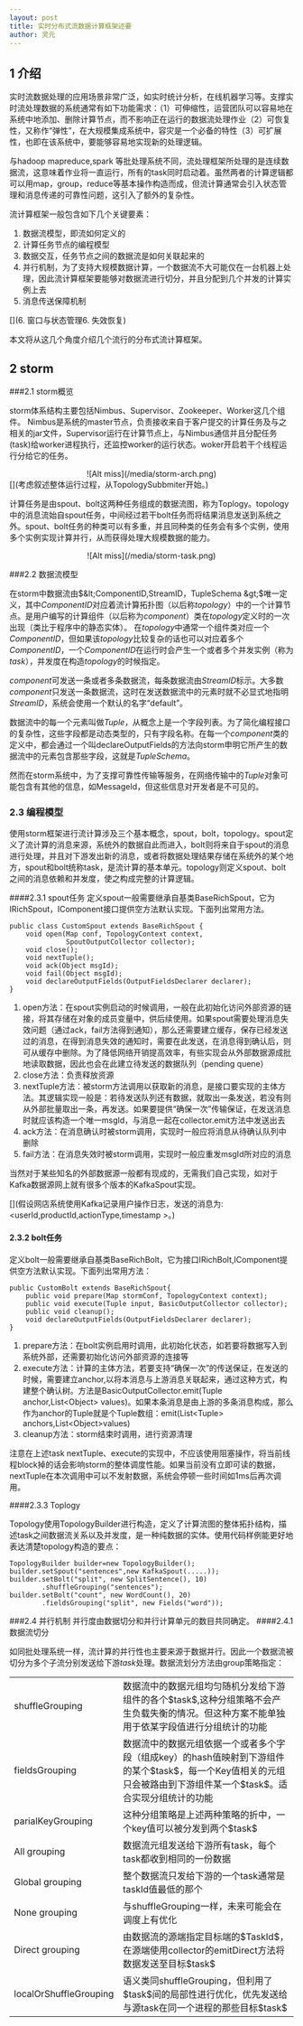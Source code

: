 ```yaml
---
layout: post
title: 实时分布式流数据计算框架述要
author: 灵元
---
```




## 1 介绍
实时流数据处理的应用场景非常广泛，如实时统计分析，在线机器学习等。支撑实时流处理数据的系统通常有如下功能需求：（1）可伸缩性，运营团队可以容易地在系统中地添加、删除计算节点，而不影响正在运行的数据流处理作业（2）可恢复性，又称作“弹性”，在大规模集成系统中，容灾是一个必备的特性（3）可扩展性，也即在该系统中，要能够容易地实现新的处理逻辑。

与hadoop mapreduce,spark 等批处理系统不同，流处理框架所处理的是连续数据流，这意味着作业将一直运行，所有的task同时启动着。虽然两者的计算逻辑都可以用map，group，reduce等基本操作构造而成，但流计算通常会引入状态管理和消息传递的可靠性问题，这引入了额外的复杂性。

流计算框架一般包含如下几个关键要素：

1. 数据流模型，即流如何定义的
2. 计算任务节点的编程模型
3. 数据交互，任务节点之间的数据流是如何关联起来的
4. 并行机制，为了支持大规模数据计算，一个数据流不大可能仅在一台机器上处理，因此流计算框架要能够对数据流进行切分，并且分配到几个并发的计算实例上去
5. 消息传送保障机制

[](6. 窗口与状态管理6. 失效恢复)

本文将从这几个角度介绍几个流行的分布式流计算框架。

[](为了叙述方便，我们设定一个典型流计算应用场景。在线商店中需要统计商品查看、购买、收藏、关键字查询等操作数量，独立访问量等。这里涉及计数、基数统计等问题。下面我们将以这些操作的统计作为示例来演示流计算的基本编程方法。)

## 2 storm

###2.1 storm概览

storm体系结构主要包括Nimbus、Supervisor、Zookeeper、Worker这几个组件。
Nimbus是系统的master节点，负责接收来自于客户提交的计算任务及与之相关的jar文件，Supervisor运行在计算节点上，与Nimbus通信并且分配任务(task)给worker进程执行，还监控worker的运行状态。woker开启若干个线程运行分给它的任务。
<div align="center"> ![Alt miss](/media/storm-arch.png) </div>
[](考虑叙述整体运行过程，从TopologySubbmiter开始。)


计算任务是由spout、bolt这两种任务组成的数据流图，称为Toplogy。topology中的消息流始自spout任务，中间经过若干bolt任务而将结果消息发送到系统之外。spout、bolt任务的种类可以有多重，并且同种类的任务会有多个实例，使用多个实例实现计算并行，从而获得处理大规模数据的能力。
<div align="center">![Alt miss](/media/storm-task.png)</div>



###2.2 数据流模型

在storm中数据流由$&lt;ComponentID,StreamID，TupleSchema &gt;$唯一定义，其中$ComponentID$对应着流计算拓扑图（以后称$topology$）中的一个计算节点。是用户编写的计算组件（以后称为$component$）类在$topology$定义时的一次出现（类比于程序中的静态实体）。 在$topology$中通常一个组件类对应一个 $ComponentID$，但如果该$topology$比较复杂的话也可以对应着多个$ComponentID$，一个$ComponentID$在运行时会产生一个或者多个并发实例（称为$task$），并发度在构造$topology$的时候指定。

$component$可发送一条或者多条数据流，每条数据流由$StreamID$标示。大多数$component$只发送一条数据流，这时在发送数据流中的元素时就不必显式地指明$StreamID$，系统会使用一个默认的名字“default”。

数据流中的每一个元素叫做$Tuple$，从概念上是一个字段列表。为了简化编程接口的复杂性，这些字段都是动态类型的，只有字段名称。在每一个$component$类的定义中，都会通过一个叫declareOutputFields的方法向storm申明它所产生的数据流中的元素包含那些字段，这就是$TupleSchema$。

然而在storm系统中，为了支撑可靠性传输等服务，在网络传输中的$Tuple$对象可能包含有其他的信息，如MessageId，但这些信息对开发者是不可见的。



### 2.3 编程模型

使用storm框架进行流计算涉及三个基本概念，spout，bolt，topology。spout定义了流计算的消息来源，系统外的数据自此而进入，bolt则将来自于spout的消息进行处理，并且对下游发出新的消息，或者将数据处理结果存储在系统外的某个地方，spout和bolt统称task，是流计算的基本单元。topology则定义spout、bolt之间的消息依赖和并发度，使之构成完整的计算逻辑。


####2.3.1 spout任务
定义spout一般需要继承自基类BaseRichSpout，它为IRichSpout，IComponent接口提供空方法默认实现。下面列出常用方法。
<pre><code class="java">public class CustomSpout extends BaseRichSpout {
    void open(Map conf, TopologyContext context, 
              SpoutOutputCollector collector);
    void close();
    void nextTuple();
    void ack(Object msgId);
    void fail(Object msgId);
    void declareOutputFields(OutputFieldsDeclarer declarer);
}
</code></pre>

    
1. open方法：在spout实例启动的时候调用，一般在此初始化访问外部资源的链接，将其存储在对象的成员变量中，供后续使用。如果spout需要处理消息失效问题（通过ack，fail方法得到通知），那么还需要建立缓存，保存已经发送过的消息，在得到消息失效的通知时，需要在此发送，在消息得到确认后，则可从缓存中删除。为了降低网络开销提高效率，有些实现会从外部数据源成批地读取数据，因此也会在此建立待发送的数据队列（pending quene）
2. close方法：负责释放资源
3. nextTuple方法：被storm方法调用以获取新的消息，是接口要实现的主体方法。其逻辑实现一般是：若待发送队列还有数据，就取出一条发送，若没有则从外部批量取出一条，再发送。如果要提供“确保一次”传输保证，在发送消息时就应该构造一个唯一msgId，与消息一起在collector.emit方法中发送出去
4. ack方法：在消息确认时被storm调用，实现时一般应将消息从待确认队列中删除
5. fail方法：在消息失效时被storm调用，实现时一般应重发msgId所对应的消息

当然对于某些知名的外部数据源一般都有现成的，无需我们自己实现，如对于Kafka数据源网上就有很多个版本的KafkaSpout实现。

[](假设网店系统使用Kafka记录用户操作日志，发送的消息为: &lt;userId,productId,actionType,timestamp &gt;。)

#### 2.3.2 bolt任务
定义bolt一般需要继承自基类BaseRichBolt，它为接口IRichBolt,IComponent提供空方法默认实现。下面列出常用方法：
<pre><code class="java">public CustomBolt extends BaseRichSpout{
    public void prepare(Map stormConf, TopologyContext context);
    public void execute(Tuple input, BasicOutputCollector collector);
    public void cleanup();
    void declareOutputFields(OutputFieldsDeclarer declarer);
}
</code></pre>

1. prepare方法：在bolt实例启用时调用，此初始化状态，如若要将数据写入到系统外部，还需要初始化访问外部资源的连接等
2. execute方法：计算的主体方法，若要支持“确保一次”的传送保证，在发送的时候，需要建立anchor,以将本消息与上游消息关联起来，通过这种方式，构建整个确认树。方法是BasicOutputCollector.emit(Tuple anchor,List&lt;Object&gt; values)。如果本条消息是由上游的多条消息构成，那么作为anchor的Tuple就是个Tuple数组：emit(List&lt;Tuple&gt; anchors,List&lt;Object&gt;values)
3. cleanup方法：storm结束时调用，进行资源清理

 
注意在上述task nextTuple、execute的实现中，不应该使用阻塞操作，将当前线程block掉的话会影响storm的整体调度性能。如果当前没有立即可读的数据，nextTuple在本次调用中可以不发射数据，系统会停顿一些时间如1ms后再次调用。

####2.3.3 Toplogy

Topology使用TopologyBuilder进行构造，定义了计算流图的整体拓扑结构，描述task之间数据流关系以及并发度，是一种纯数据的实体。使用代码样例能更好地表达清楚topology构造的要点：
<pre><code class="java">TopologyBuilder builder=new TopologyBuilder();
builder.setSpout("sentences",new KafkaSpout(.....));
builder.setBolt("split", new SplitSentence(), 10)
        .shuffleGrouping("sentences");
builder.setBolt("count", new WordCount(), 20)
        .fieldsGrouping("split", new Fields("word"));
</code></pre>



###2.4 并行机制
并行度由数据切分和并行计算单元的数目共同确定。
####2.4.1 数据流切分

如同批处理系统一样，流计算的并行性也主要来源于数据并行。因此一个数据流被切分为多个子流分别发送给下游$task$处理。数据流划分方法由group策略指定：
 
<table width="100%" height="100%" class="table table-bordered table-striped table-condensed">
   <tr >
      <td valign="middle">shuffleGrouping</td><td>数据流中的数据元组均匀随机分发给下游组件的各个$task$,这种分组策略不会产生负载失衡的情况。但这种方案不能单独用于依某字段值进行分组统计的功能 </td>
   </tr>
   <tr>
      <td>fieldsGrouping</td><td> 数据流中的数据元组依据一个或者多个字段（组成key）的hash值映射到下游组件的某个$task$，每一个Key值相关的元组只会被路由到下游组件某一个$task$。适合实现分组统计的功能 </td>
   </tr>
   <tr>
      <td>parialKeyGrouping</td><td> 这种分组策略是上述两种策略的折中，一个key值可以被分发到两个$task$</td>
   </tr>
      <tr>
      <td>All grouping</td><td>数据流元组发送给下游所有task，每个task都收到相同的一份数据</td>
   </tr>
      <tr>
      <td>Global grouping</td><td>整个数据流只发给下游的一个task通常是taskId值最低的那个</td>
   </tr>
      <tr>
      <td>None grouping</td><td>与shuffleGrouping一样，未来可能会在调度上有优化</td>
   </tr>
      </tr>
      <tr>
      <td>Direct grouping</td><td>由数据流的源端指定目标端的$TaskId$，在源端使用collector的emitDirect方法将数据发送至目标$task$</td>
   </tr>
      </tr>
      <tr>
      <td>localOrShuffleGrouping</td><td>语义类同shuffleGrouping，但利用了$task$间的局部性进行优化，优先发送给与源task在同一个进程的那些目标$task$</td>
   </tr>
</table>
 
有必要更进一步叙述parialKeyGrouping的意义。相比shuffleGrouping会将元组分发到任意$task$,fieldsGroup只会将相同的key分发到一个$task$，parialKeyGrouping则会将相同的key发送到两个$task$，该策略的提出是因为有些key值的分布可能极度不均匀，会导致下游有些$task$过载，有些则很空闲。

假设要作基于某个key的分组统计，key有K种不同的值，且有T个$task$。如果使用shuffleGrouping进行部分统计，那么统计所需的内存开销是O(K*T)，fieldsGrouping是O(K)。而使用parialKeyGrouping替代shuffleGrouping做部分统计的话，内存开销仅是fieldsGrouping的两倍，但大大地降低了负载失衡的情况。

####2.4.2 task数量配置
TopologyBuilder的setBolt方法有个参数parallelism_hint用来设置组件的并发度,注意这不等于生成的task的数目，而是运行该组件的线程数目，只不过默认线程数目等于task数目罢了。task数目可以用setBolt方法返回的BoltDeclarer对象的setNumTasks方法来设置。

###2.5 消息传送保障机制
storm支持“最多一次”、“至少一次”,"精确一次"三种消息保障，第一种不需多说，因tcp协议不会重复发送消息，因此task发送了消息不管就行了。“精确一次”也叫“事务”，通过Trident API来支持。这里我们主要讨论“至少一次”，然后简述一下支持“精确一次”的内容。

####2.5.1 至少一次
与tcp协议类似，“精确一次”传送依赖于ack操作。storm为此引入了一个特别的AckBolt负责跟踪tuple在是否经过topology被正确处理了。一个tuple被正确处理了，当且仅当tuple以及所有依赖于该tuple的新产生的tuple都被正确处理了。tuple以及依赖于它的所有tuple构成了一个DAG图。如在上面提到的词数统计中，spout产生的每一条句子构成一棵树（DAG的特例）：
<div align="center">![Alt miss](/media/storm_tuple_tree.png)</div>
 
为了跟踪tuple树所有节点是否都正确处理了，一个简单地策略可能会在ackbolt节点中维护这颗树，然后当每一个输出消息成功或者失败时，往树的根方向反向传递成功或者失败的消息，但这种方案所需要消耗的资源显然比较多。

为了提高效率，storm引入了一种理论上不可靠但实际上足够可靠的方法。先给出此方案的简单地描述：

每一个spout产生的原初tuple都生成一个64位long型随机数作为root-id。每个发送出去的副本也有一个edge-id（64位随机数，这样的副本每一个下游task都对应有一个，在topology上用一条边表示，所以叫edge-id）。spout将&lt;root-id,edge-id异或和,task-id&gt;发送给acker-bolt。

每一个bolt接受到的tuple副本带有&lt;root-id,edge-id&gt;信息，如果某个tuple依赖于多个原初tuple，则有多个这样的值对(构成MessageId)。bolt在处理完后在此将此值对发送给ack-bolt以清零此副本edge-id在ack-val中的影响表明该副本处理完毕。注意如果bolt接受多个tuple产生一个衍生tuple，那么上述操作要一一执行。

新产生的衍生tuple将其自身关联的&lt;root-id,edge-id&gt;一一发送给ack-bolt。以后的操作依次类推，当acker-bolt发现某root-id的ack-val归零后，即表明与root-id相关得所有处理流程都正确完结，通过关联的task-id就可以定位相应的spout task进行ack了。

下面我们都假设topology都需要支持ack：
当用户在自定义的spout中，调用SpoutOutputCollector.emit(new Values(...),MsgId)时的算法：

    1    生成64位随机数root-id
    3    初始化空集合acSeq
    4    for t in out_tasks：
    5        生成edge-id 
    6        将edge-id添加到acSeq中
    7        构造基于<root-id,edge-id>对的MessageId
    8        发送Tuple<MessageId,Values>至task t
    9    将用户传入的message-id、values以root-id为键保存在pending表中，以便实现超时控制，为ack、fail提供message-id标识
    10    令ack-val=acSeq的所有edge-id的异或和
    11    发送<root-id,ack-val,task-id>至acker-bolt

这里特别需要注意的是，系统明明通过pending表保存了tuple数据，却没有自动实现重发，这导致用户在定义spout的时候，需要再次维护一个pending表。这可能是storm想让用户根据需要去实现更为灵活的重发机制。

当用户在自定义的bolt中，调用 BasicOutputCollector.emit(anchors,new Values(...))时的算法：


    bolt-emit
    1    for t in outtasks:
    2        构造HashMap: anchors-to-ids
    3        for Tuple a in  anchors:
    4            对每个a获取其关联的MessageId的 anchors的id集合，称为root-ids
    5            当root-ids里的数目为0，则跳过本次循环
    6            随机生成一个64位的edge-id
    7            a.updateAckVal(edge-id)  ;异或,这个tuple需要在随后进行collector.ack
    8            for root-id in root-ids:
    9                anchors-to-ids[root-id] ^=edge-id)
    10    发送Tuple<MessageId(anchors-to-ids),values>至task t


看此段源代码时要注意一点，在为新消息构造edge-id的时候，不光对每个目标task生成一个独立的edge-id，对每个anchor也生成一个新的edge-id。因此共有task_num*anchor_num个edige-id生成。能不能只对每个task生成一个edge-id呢？

答案是不能，因为假设我们有两个anchor，一个目标task，这两个anchor拥有共同的一个root-id，那么当对每一条需要ack的anchor都向acker-bolt发送&lt;root-id,input-tuple-edge-id^edge-id&gt;时，变回让ack-bolt上的ack-val的结果归零，从而导致错误。

正因为如此，MessageId中的&lt;root-id,edge-id&gt;对并不与最初spout中的&lt;root-id,edge-id&gt;类似。而是形如&lt;root-id,edge-id1^edge-id2...&gt;。虚拟edige-id(x)的异或edge-id1^edge-id2...构成了真实的edge-id。经过分析可以看出之所以出现这种不自然的情况是因为在实现中，每个anchor是单独发ack-val给acker-bolt的。

显然可以优化一下实现，使得MessageId中的anchors_to_ids的语义更清楚。我们只对每一个目标task生成一个edge-id. 将所有的anchors的&lt;root-id,edge-id&gt;合并在一个集合中。为某目标task发送副本的时候，用其中所有的root-id和本edge-id构成MessageId。然后将所有的新&lt;root-id,edge-id&gt;对与anchors的所有&lt;root-id,edge-id&gt;对一一作同root-id的edge-id异或后发送给acker-bolt。

当用户在自定义bolt中，调用collector.ack(achors)时的算法：

    IOutputCollector.ack(tuple):
    1    for (root-id,id) in tuple.getMessageId().getAnchorsToIds():
    2        发送<root-id,id^tuple.getAckVal()>至acker-bolt


理解整个流程的关键是：

1. 要理解该算法实质上是将tuple DAG结构打撒扁平化。编程中使用anchors关联衍生tuple时，看似是在构建tuple依赖图，但实际仅仅是关联到所依赖的原初tuple而已
2. 每一个tuple副本均在发送后将其edge-id发送到acker-bolt 与相应root-id的ack-val异或并更新，该副本在被task接受后处理成功通过collector.ack再次发送edge-id到acker-bolt。

####2.5.2 精确一次
通过Trident支持的精确一次传送保证将数据流中的多个tuple组成一个batch，batch中的这批tuple一起构成一个事务，要么全部失败要么全部成功。batch之间的计算可以在某种程度上进行并发，但最后提交相同状态的更改时，必须按照先后顺序。

为甚么支持精确一次，要采用batch的方式呢？这主要是因为性能的原因，也与精确一次传送保证在bolt需要维护中间计算状态时引入的复杂性有关。

由于Trident方式与spark streaming没有本质区别，编程方式也没有它优雅简洁，因此我们对此不做深入讨论。


 



##3 samza （待续）



